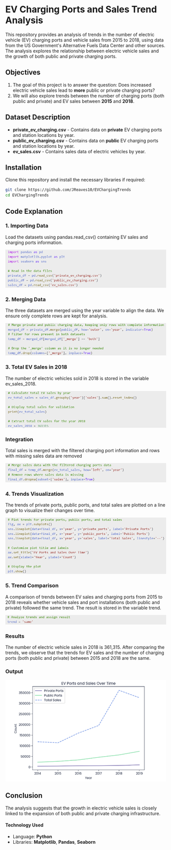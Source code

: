 # EV Charging Ports and Sales Trend Analysis

This repository provides an analysis of trends in the number of electric vehicle (EV) charging ports and vehicle sales from 2015 to 2018, using data from the US Government's Alternative Fuels Data Center and other sources. The analysis explores the relationship between electric vehicle sales and the growth of both public and private charging ports.

## Objectives
1. The goal of this project is to answer the question: Does increased electric vehicle sales lead to **more** public or private charging ports?
2. We will also explore trends between the number of charging ports (both public and private) and EV sales between **2015** and **2018**.

## Dataset Description
- **private_ev_charging.csv** - Contains data on **private** EV charging ports and station locations by year.
- **public_ev_charging.csv** - Contains data on **public** EV charging ports and station locations by year.
- **ev_sales.csv** - Contains sales data of electric vehicles by year.

## Installation
Clone this repository and install the necessary libraries if required:
```bash
git clone https://github.com/JReaves10/EVChargingTrends
cd EVChargingTrends
```

## Code Explanation
### 1. Importing Data
Load the datasets using pandas.read_csv() containing EV sales and charging ports information.

![](first.png)

### 2. Merging Data
The three datasets are merged using the year variable to align the data. We ensure only complete rows are kept for analysis.

![](second.png)

### 3. Total EV Sales in 2018
The number of electric vehicles sold in 2018 is stored in the variable ev_sales_2018.

![](third.png)

### Integration
Total sales is merged with the filtered charging port information and rows with missing sales data are removed

![](fourth.png)

### 4. Trends Visualization
The trends of private ports, public ports, and total sales are plotted on a line graph to visualize their changes over time.

![](fifth.png)

### 5. Trend Comparison
A comparison of trends between EV sales and charging ports from 2015 to 2018 reveals whether vehicle sales and port installations (both public and private) followed the same trend. The result is stored in the variable trend.

![](trend.png)

### Results
The number of electric vehicle sales in 2018 is 361,315. After comparing the trends, we observe that the trends for EV sales and the number of charging ports (both public and private) between 2015 and 2018 are the same.

### Output
![](sixth.png)

## Conclusion
The analysis suggests that the growth in electric vehicle sales is closely linked to the expansion of both public and private charging infrastructure.

#### Technology Used
- Language: **Python**
- Libraries: **Matplotlib**, **Pandas**, **Seaborn**
